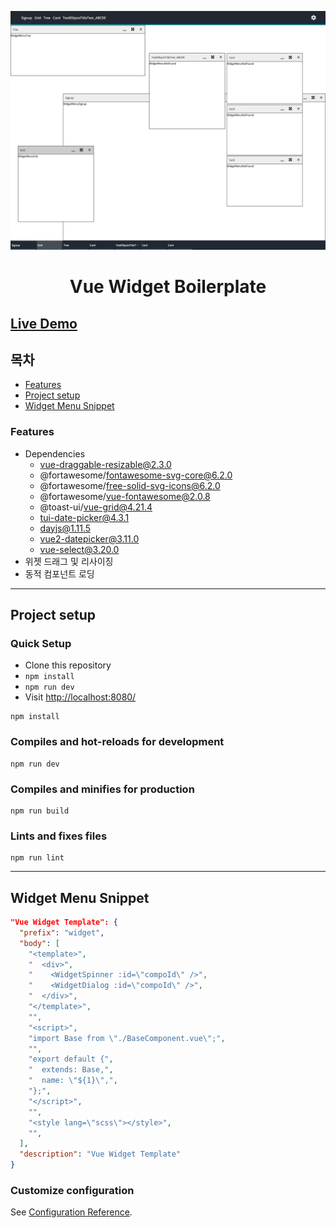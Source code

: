 ![메인사진](/src/assets/readme/main_img.png)
<h1 align="center">Vue Widget Boilerplate</h1>

## [Live Demo](https://devjo0810.github.io/vue-widget-boilerplate/#)

## 목차

* [Features](#features)
* [Project setup](#project-setup)
* [Widget Menu Snippet](#widget-menu-snippet)

### Features

* Dependencies
  * vue-draggable-resizable@2.3.0
  * @fortawesome/fontawesome-svg-core@6.2.0
  * @fortawesome/free-solid-svg-icons@6.2.0
  * @fortawesome/vue-fontawesome@2.0.8
  * @toast-ui/vue-grid@4.21.4
  * tui-date-picker@4.3.1
  * dayjs@1.11.5
  * vue2-datepicker@3.11.0
  * vue-select@3.20.0
* 위젯 드래그 및 리사이징
* 동적 컴포넌트 로딩

---

## Project setup

### Quick Setup

* Clone this repository
* `npm install`
* `npm run dev`
* Visit [http://localhost:8080/](http://localhost:8080/)


```
npm install
```

### Compiles and hot-reloads for development
```
npm run dev
```

### Compiles and minifies for production
```
npm run build
```

### Lints and fixes files
```
npm run lint
```

---

## Widget Menu Snippet
```json
"Vue Widget Template": {
  "prefix": "widget",
  "body": [
    "<template>",
    "  <div>",
    "    <WidgetSpinner :id=\"compoId\" />",
    "    <WidgetDialog :id=\"compoId\" />",
    "  </div>",
    "</template>",
    "",
    "<script>",
    "import Base from \"./BaseComponent.vue\";",
    "",
    "export default {",
    "  extends: Base,",
    "  name: \"${1}\",",
    "};",
    "</script>",
    "",
    "<style lang=\"scss\"></style>",
    "",
  ],
  "description": "Vue Widget Template"
}
```

### Customize configuration
See [Configuration Reference](https://cli.vuejs.org/config/).
